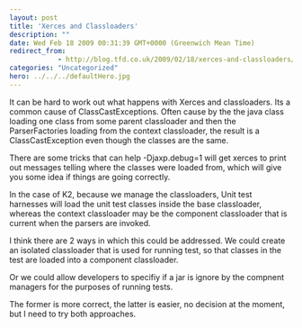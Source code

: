 ```yaml
---
layout: post
title: 'Xerces and Classloaders'
description: ""
date: Wed Feb 18 2009 00:31:39 GMT+0000 (Greenwich Mean Time)
redirect_from: 
            - http://blog.tfd.co.uk/2009/02/18/xerces-and-classloaders/
categories: "Uncategorized"
hero: ../../../defaultHero.jpg
---
```

It can be hard to work out what happens with Xerces and classloaders. Its a common cause of ClassCastExceptions. Often cause by the the java class loading one class from some parent classloader and then the ParserFactories loading from the context classloader, the result is a ClassCastException even though the classes are the same.

There are some tricks that can help -Djaxp.debug=1 will get xerces to print out messages telling where the classes were loaded from, which will give you some idea if things are going correctly.

In the case of K2, because we manage the classloaders, Unit test harnesses will load the unit test classes inside the base classloader, whereas the context classloader may be the component classloader that is current when the parsers are invoked.

I think there are 2 ways in which this could be addressed. We could create an isolated classloader that is used for running test, so that classes in the test are loaded into a component classloader.

Or we could allow developers to specifiy if a jar is ignore by the compnent managers for the purposes of running tests.

The former is more correct, the latter is easier, no decision at the moment, but I need to try both approaches.
